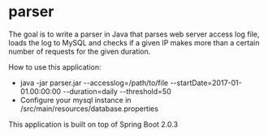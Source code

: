 # parser

The goal is to write a parser in Java that parses web server access log file, loads the log to MySQL and checks if a given IP makes more than a certain number of requests for the given duration. 

How to use this application:
 - java -jar parser.jar --accesslog=/path/to/file --startDate=2017-01-01.00:00:00 --duration=daily --threshold=50
 - Configure your mysql instance in /src/main/resources/database.properties

This application is built on top of Spring Boot 2.0.3
